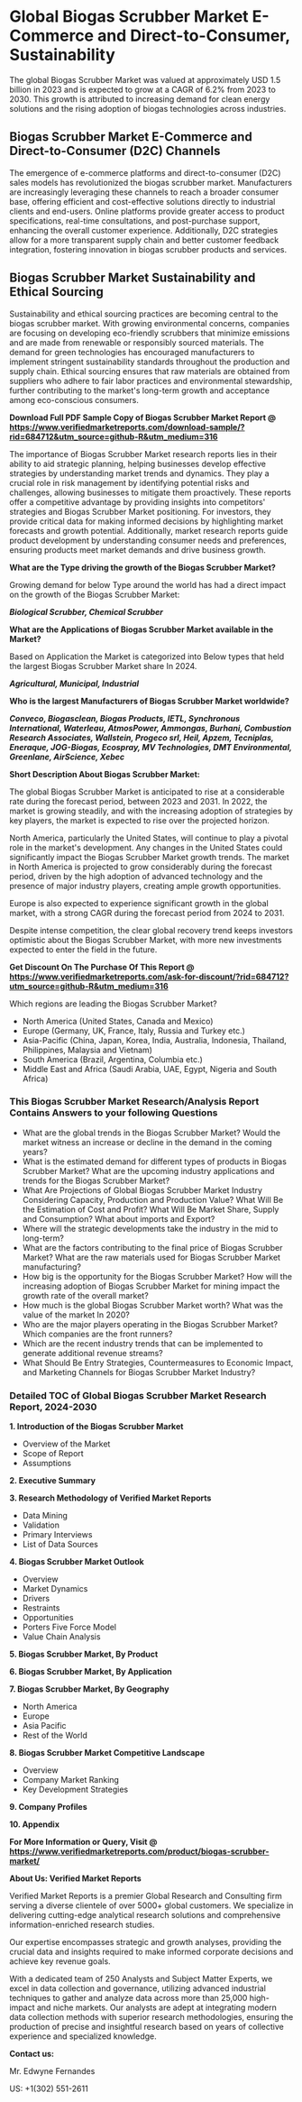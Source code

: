 <h1>Global Biogas Scrubber Market E-Commerce and Direct-to-Consumer, Sustainability</h1><p class=""><p>The global Biogas Scrubber Market was valued at approximately USD 1.5 billion in 2023 and is expected to grow at a CAGR of 6.2% from 2023 to 2030. This growth is attributed to increasing demand for clean energy solutions and the rising adoption of biogas technologies across industries.</p><h2>Biogas Scrubber Market E-Commerce and Direct-to-Consumer (D2C) Channels</h2><p>The emergence of e-commerce platforms and direct-to-consumer (D2C) sales models has revolutionized the biogas scrubber market. Manufacturers are increasingly leveraging these channels to reach a broader consumer base, offering efficient and cost-effective solutions directly to industrial clients and end-users. Online platforms provide greater access to product specifications, real-time consultations, and post-purchase support, enhancing the overall customer experience. Additionally, D2C strategies allow for a more transparent supply chain and better customer feedback integration, fostering innovation in biogas scrubber products and services.</p><h2>Biogas Scrubber Market Sustainability and Ethical Sourcing</h2><p>Sustainability and ethical sourcing practices are becoming central to the biogas scrubber market. With growing environmental concerns, companies are focusing on developing eco-friendly scrubbers that minimize emissions and are made from renewable or responsibly sourced materials. The demand for green technologies has encouraged manufacturers to implement stringent sustainability standards throughout the production and supply chain. Ethical sourcing ensures that raw materials are obtained from suppliers who adhere to fair labor practices and environmental stewardship, further contributing to the market's long-term growth and acceptance among eco-conscious consumers.</p></p><p class=""><strong>Download Full PDF Sample Copy of Biogas Scrubber Market Report @ <a href="https://www.verifiedmarketreports.com/download-sample/?rid=684712&utm_source=github-R&utm_medium=316" target="_blank">https://www.verifiedmarketreports.com/download-sample/?rid=684712&utm_source=github-R&utm_medium=316</a></strong></p><p>The importance of&nbsp;Biogas Scrubber Market research reports lies in their ability to aid strategic planning, helping businesses develop effective strategies by understanding market trends and dynamics. They play a crucial role in risk management by identifying potential risks and challenges, allowing businesses to mitigate them proactively. These reports offer a competitive advantage by providing insights into competitors' strategies and Biogas Scrubber Market positioning. For investors, they provide critical data for making informed decisions by highlighting market forecasts and growth potential. Additionally, market research reports guide product development by understanding consumer needs and preferences, ensuring products meet market demands and drive business growth.</p><p><strong>What are the&nbsp;Type driving the growth of the Biogas Scrubber Market?</strong></p><p id="" class="">Growing demand for below Type around the world has had a direct impact on the growth of the Biogas Scrubber Market:</p><p class=""><em><strong>Biological Scrubber, Chemical Scrubber</strong></em></p><p class=""><strong>What are the&nbsp;Applications&nbsp;of Biogas Scrubber Market available in the Market?</strong></p><p id="" class="">Based on Application the Market is categorized into Below types that held the largest Biogas Scrubber Market share In 2024.</p><p class=""><em><strong>Agricultural, Municipal, Industrial</strong></em></p><p class=""><strong>Who is the largest Manufacturers of Biogas Scrubber Market worldwide?</strong></p><p><em><strong>Conveco, Biogasclean, Biogas Products, IETL, Synchronous International, Waterleau, AtmosPower, Ammongas, Burhani, Combustion Research Associates, Wallstein, Progeco srl, Heil, Apzem, Tecniplas, Eneraque, JOG-Biogas, Ecospray, MV Technologies, DMT Environmental, Greenlane, AirScience, Xebec</strong></em></p><p id="" class=""><strong>Short Description About Biogas Scrubber Market:</strong></p><p>The global Biogas Scrubber Market is anticipated to rise at a considerable rate during the forecast period, between 2023 and 2031. In 2022, the market is growing steadily, and with the increasing adoption of strategies by key players, the market is expected to rise over the projected horizon.</p><p>North America, particularly the United States, will continue to play a pivotal role in the market's development. Any changes in the United States could significantly impact the Biogas Scrubber Market growth trends. The market in North America is projected to grow considerably during the forecast period, driven by the high adoption of advanced technology and the presence of major industry players, creating ample growth opportunities.</p><p>Europe is also expected to experience significant growth in the global market, with a strong CAGR during the forecast period from 2024 to 2031.</p><p>Despite intense competition, the clear global recovery trend keeps investors optimistic about the Biogas Scrubber Market, with more new investments expected to enter the field in the future.</p><p id="" class=""><strong>Get Discount On The Purchase Of This Report @ <a href="https://www.verifiedmarketreports.com/ask-for-discount/?rid=684712?utm_source=github-R&utm_medium=316" target="_blank">https://www.verifiedmarketreports.com/ask-for-discount/?rid=684712?utm_source=github-R&utm_medium=316</a></strong></p><p class="">Which regions are leading the Biogas Scrubber Market?</p><ul><li>North America (United States, Canada and Mexico)</li><li>Europe (Germany, UK, France, Italy, Russia and Turkey etc.)</li><li>Asia-Pacific (China, Japan, Korea, India, Australia, Indonesia, Thailand, Philippines, Malaysia and Vietnam)</li><li>South America (Brazil, Argentina, Columbia etc.)</li><li>Middle East and Africa (Saudi Arabia, UAE, Egypt, Nigeria and South Africa)</li></ul><h3 id="" class="">This Biogas Scrubber Market Research/Analysis Report Contains Answers to your following Questions</h3><ul><li>What are the global trends in the Biogas Scrubber Market? Would the market witness an increase or decline in the demand in the coming years?</li><li>What is the estimated demand for different types of products in Biogas Scrubber Market? What are the upcoming industry applications and trends for the Biogas Scrubber Market?</li><li>What Are Projections of Global Biogas Scrubber Market Industry Considering Capacity, Production and Production Value? What Will Be the Estimation of Cost and Profit? What Will Be Market Share, Supply and Consumption? What about imports and Export?</li><li>Where will the strategic developments take the industry in the mid to long-term?</li><li>What are the factors contributing to the final price of Biogas Scrubber Market? What are the raw materials used for Biogas Scrubber Market manufacturing?</li><li>How big is the opportunity for the Biogas Scrubber Market? How will the increasing adoption of Biogas Scrubber Market for mining impact the growth rate of the overall market?</li><li>How much is the global Biogas Scrubber Market worth? What was the value of the market In 2020?</li><li>Who are the major players operating in the Biogas Scrubber Market? Which companies are the front runners?</li><li>Which are the recent industry trends that can be implemented to generate additional revenue streams?</li><li>What Should Be Entry Strategies, Countermeasures to Economic Impact, and Marketing Channels for Biogas Scrubber Market Industry?</li></ul><h3 id="" class="">Detailed TOC of Global Biogas Scrubber Market Research Report, 2024-2030</h3><p id="" class=""><strong>1. Introduction of the Biogas Scrubber Market</strong></p><ul><li>Overview of the Market</li><li>Scope of Report</li><li>Assumptions</li></ul><p id="" class=""><strong>2. Executive Summary</strong></p><p id="" class=""><strong>3. Research Methodology of Verified Market Reports</strong></p><ul><li>Data Mining</li><li>Validation</li><li>Primary Interviews</li><li>List of Data Sources</li></ul><p id="" class=""><strong>4. Biogas Scrubber Market Outlook</strong></p><ul><li>Overview</li><li>Market Dynamics</li><li>Drivers</li><li>Restraints</li><li>Opportunities</li><li>Porters Five Force Model</li><li>Value Chain Analysis</li></ul><p id="" class=""><strong>5. Biogas Scrubber Market, By Product</strong></p><p id="" class=""><strong>6. Biogas Scrubber Market, By Application</strong></p><p id="" class=""><strong>7. Biogas Scrubber Market, By Geography</strong></p><ul><li>North America</li><li>Europe</li><li>Asia Pacific</li><li>Rest of the World</li></ul><p id="" class=""><strong>8. Biogas Scrubber Market Competitive Landscape</strong></p><ul><li>Overview</li><li>Company Market Ranking</li><li>Key Development Strategies</li></ul><p id="" class=""><strong>9. Company Profiles</strong></p><p id="" class=""><strong>10. Appendix</strong></p><p id="" class=""><strong>For More Information or Query, Visit @ <a href="https://www.verifiedmarketreports.com/product/biogas-scrubber-market/" target="_blank">https://www.verifiedmarketreports.com/product/biogas-scrubber-market/</a></strong></p><p id="" class=""><strong>About Us: Verified Market Reports</strong></p><p id="" class="">Verified Market Reports is a premier Global Research and Consulting firm serving a diverse clientele of over 5000+ global customers. We specialize in delivering cutting-edge analytical research solutions and comprehensive information-enriched research studies.</p><p id="" class="">Our expertise encompasses strategic and growth analyses, providing the crucial data and insights required to make informed corporate decisions and achieve key revenue goals.</p><p id="" class="">With a dedicated team of 250 Analysts and Subject Matter Experts, we excel in data collection and governance, utilizing advanced industrial techniques to gather and analyze data across more than 25,000 high-impact and niche markets. Our analysts are adept at integrating modern data collection methods with superior research methodologies, ensuring the production of precise and insightful research based on years of collective experience and specialized knowledge.</p><p id="" class=""><strong>Contact us:</strong></p><p id="" class="">Mr. Edwyne Fernandes</p><p id="" class="">US: +1(302) 551-2611</p>